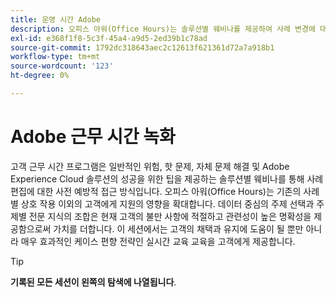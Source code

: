 ```yaml
---
title: 운영 시간 Adobe
description: 오피스 아워(Office Hours)는 솔루션별 웨비나를 제공하여 사례 변경에 대한 사전 예방적 접근 방식입니다.
exl-id: e368f1f8-5c3f-45a4-a9d5-2ed39b1c78ad
source-git-commit: 1792dc318643aec2c12613f621361d72a7a918b1
workflow-type: tm+mt
source-wordcount: '123'
ht-degree: 0%

---
```


# Adobe 근무 시간 녹화

고객 근무 시간 프로그램은 일반적인 위험, 핫 문제, 자체 문제 해결 및 Adobe Experience Cloud 솔루션의 성공을 위한 팁을 제공하는 솔루션별 웨비나를 통해 사례 편집에 대한 사전 예방적 접근 방식입니다. 오피스 아워(Office Hours)는 기존의 사례별 상호 작용 이외의 고객에게 지원의 영향을 확대합니다. 데이터 중심의 주제 선택과 주제별 전문 지식의 조합은 현재 고객의 불만 사항에 적절하고 관련성이 높은 명확성을 제공함으로써 가치를 더합니다. 이 세션에서는 고객의 채택과 유지에 도움이 될 뿐만 아니라 매우 효과적인 케이스 편향 전략인 실시간 교육 교육을 고객에게 제공합니다.

>[!TIP]
>
>**기록된 모든 세션이 왼쪽의 탐색에 나열됩니다**.

<!--

## Featured

<table>
  <tr>
   <td>
      <a href="2022/cross-channel.md">
      <img alt="Level up Your Cross-channel Marketing with Adobe [!DNL Campaign Classic]" src="assets/cross-channel.png"/>
      </a>
      <div>
         <a href="./2022/cross-channel.md"><strong>Level up Your Cross-channel Marketing with Adobe [!DNL Campaign Classic]</strong></a>
         <br/>
      </div>
   </td>
   <td>
      <a href="2022/integrations.md">
      <img alt="Adobe [!DNL Campaign] integrations with a marketing ecosystem" src="assets/integrations.png"/>
      </a>
      <div>
         <a href="./2022/integrations.md"><strong>Adobe [!DNL Campaign] integrations with a marketing ecosystem</strong></a>
         <br/>
      </div>
   </td>
   <td>
      <a href="2022/tips.md">
      <img alt="Time saving tips from a pro" src="./assets/tips.png"/>
      </a>
      <div>
         <a href="2022/tips.md"><strong>Time saving tips from a pro</strong></a>
         <br/>
      </div>
   </td>
</table>

-->
